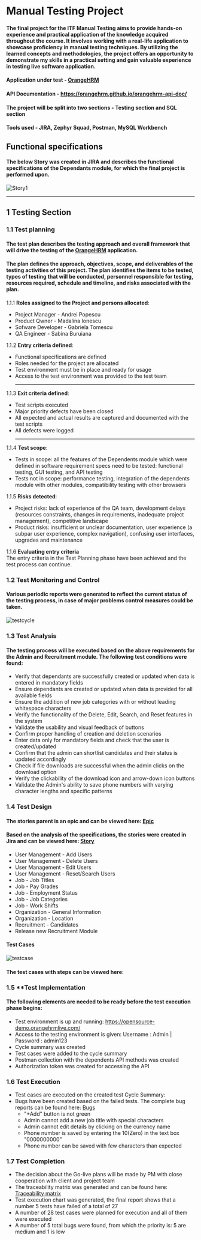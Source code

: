 

# Manual Testing Project

#### The final project for the ITF Manual Testing aims to provide hands-on experience and practical application of the knowledge acquired throughout the course. It involves working with a real-life application to showcase proficiency in manual testing techniques. By utilizing the learned concepts and methodologies, the project offers an  opportunity to demonstrate my skills in a practical setting and gain valuable experience in testing live software application.
#### Application under test - [OrangeHRM](https://opensource-demo.orangehrmlive.com/)
#### API Documentation - <https://orangehrm.github.io/orangehrm-api-doc/>
#### The project will be split into two sections - Testing section and SQL section
#### Tools used - JIRA, Zephyr Squad, Postman, MySQL Workbench

## Functional specifications
#### The below Story was created in JIRA and describes the functional specifications of the Dependants module, for which the final project is performed upon.

![Story1](https://github.com/SabIoana/Manual-Testing-Portofolio/assets/135150327/ffa22ee4-dc60-4ec3-9d69-b83797d86812)




***

## 1 Testing Section

### 1.1 **Test planning**
#### The test plan describes the testing approach and overall framework that will drive the testing of the [OrangeHRM](https://opensource-demo.orangehrmlive.com/) application.
#### The plan defines the approach, objectives, scope, and deliverables of the testing activities of this project. The plan identifies the items to be tested, types of testing that will be conducted, personnel responsible for testing, resources required, schedule and timeline, and risks associated with the plan.

1.1.1 **Roles assigned to the Project and persons allocated**:  
- Project Manager - Andrei Popescu  
- Product Qwner - Madalina Ionescu  
- Sofware Developer - Gabriela Tomescu  
- QA Engineer - Sabina Buruiana  

1.1.2 **Entry criteria defined**:  
- Functional specifications are defined  
- Roles needed for the project are allocated  
- Test environment must be in place and ready for usage  
- Access to the test environment was provided to the test team  
    ***
    
 1.1.3 **Exit criteria defined**:  
 -  Test scripts executed   
 - Major priority defects have been closed  
 -  All expected and actual results are captured and documented with the test scripts  
 - All defects were logged  
    ***
    
 1.1.4 **Test scope**:  
 - Tests in scope: all the features of the Dependents module which were defined in software requirement specs need to be tested: functional testing, GUI testing, and API testing  
 - Tests not in scope: performance testing, integration of the dependents module with other modules, compatibility testing with other browsers
 
 1.1.5 **Risks detected**:  
 - Project risks: lack of experience of the QA team, development delays (resources constraints, changes in requirements, inadequate project management), competitive landscape  
 - Product risks:  insufficient or unclear documentation, user experience (a subpar user experience, complex navigation), confusing user interfaces, 
    upgrades and maintenance  
    
 1.1.6 **Evaluating entry criteria**  
 The entry criteria in the Test Planning phase have been achieved and the test process can continue.  
 
 ### 1.2 **Test Monitoring and Control**
 #### Various periodic reports were generated to reflect the current status of the testing process, in case of major problems control measures could be taken.
 
 ![testcycle](https://github.com/SabIoana/Manual-Testing-Portofolio/assets/135150327/89dd055c-ac64-45e0-8e70-31563b2d9407)


 ### 1.3 **Test Analysis**
 #### The testing process will be executed based on the above requirements for the Admin and Recruitment module. The following test conditions were found:
 - Verify that dependants are successfully created or updated when data is entered in mandatory fields
 - Ensure dependants are created or updated when data is provided for all available fields
 - Ensure the addition of new job categories with or without leading whitespace characters
 - Verify the functionality of the Delete, Edit, Search, and Reset features in the system
 - Validate the usability and visual feedback of buttons
 - Confirm proper handling of creation and deletion scenarios
 - Enter data only for mandatory fields and check that the user is created/updated
 - Confirm that the admin can shortlist candidates and their status is updated accordingly
 - Check if file downloads are successful when the admin clicks on the download option
 - Verify the clickability of the download icon and arrow-down icon buttons
 - Validate the Admin's ability to save phone numbers with varying character lengths and specific patterns


 ### 1.4 **Test Design**
 #### The stories parent is an epic and can be viewed here: [Epic](https://github.com/SabIoana/Manual-Testing-Portofolio/blob/main/Epic.pdf)
 #### Based on the analysis of the specifications, the stories were created in Jira and can be viewed here: [Story](https://github.com/SabIoana/Manual-Testing-Portofolio/blob/main/Story..pdf)
 - User Management - Add Users
 - User Management - Delete Users
 - User Management - Edit Users
 - User Management - Reset/Search Users
 - Job - Job Titles
 - Job - Pay Grades
 - Job - Employment Status
 - Job - Job Categories
 - Job - Work Shifts
 - Organization - General Information
 - Organization - Location
 - Recruitment - Candidates
 - Release new Recruitment Module
 #### Test Cases
 ![testcase](https://github.com/SabIoana/Manual-Testing-Portofolio/assets/135150327/9a74f07f-755b-41bc-b148-d0a648a3231f)
 #### The test cases with steps can be viewed here:


 ### 1.5 **Test Implementation
 #### The following elements are needed to be ready before the test execution phase begins:
 - Test environment is up and running: https://opensource-demo.orangehrmlive.com/
 - Access to the testing environment is given: Username : Admin | Password : admin123
 - Cycle summary was created
 - Test cases were added to the cycle summary
 - Postman collection with the dependents API methods was created
 - Authorization token was created for accessing the API

### 1.6 **Test Execution**
- Test cases are executed on the created test Cycle Summary:
- Bugs have been created based on the failed tests. The complete bug reports can be found here: [Bugs](https://github.com/SabIoana/Manual-Testing-Portofolio/blob/main/Bugs.pdf)
     - "+Add" button is not green
     - Admin cannot add a new job title with special characters
     - Admin cannot edit details by clicking on the currency name
     - Phone number is saved by entering the 10(Zero) in the text box "0000000000"
     - Phone number can be saved with few characters than expected


 ### 1.7 Test Completion
   - The decision about the Go-live plans will be made by PM with close cooperation with client and project team
   - The traceability matrix was generated and can be found here: [Traceability matrix](https://github.com/SabIoana/Manual-Testing-Portofolio/blob/main/Traceability%20Matrix.xlsx)
   - Test execution chart was generated, the final report shows that a number 5 tests have failed of a total of 27
   - A number of 28 test cases were planned for execution and all of them were executed
   - A number of 5 total bugs were found, from which the priority is: 5 are medium and 1 is low
 
 
    


